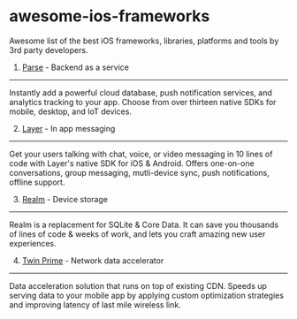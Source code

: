 # awesome-ios-frameworks
Awesome list of the best iOS frameworks, libraries, platforms and tools by 3rd party developers.
1. [Parse](https://parse.com) - Backend as a service
---

Instantly add a powerful cloud database, push notification services, and analytics tracking to your app. Choose from over thirteen native SDKs for mobile, desktop, and IoT devices.


2. [Layer](https://layer.com) - In app messaging
---

Get your users talking with chat, voice, or video messaging in 10 lines of code with Layer's native SDK for iOS & Android. Offers one-on-one conversations, group messaging, mutli-device sync, push notifications, offline support.

3. [Realm](https://realm.io/) - Device storage
---

Realm is a replacement for SQLite & Core Data. It can save you thousands of lines of code & weeks of work, and lets you craft amazing new user experiences.

4. [Twin Prime](http://www.twinprime.com/) - Network data accelerator
---

Data acceleration solution that runs on top of existing CDN. Speeds up serving data to your mobile app by applying custom optimization strategies and improving latency of last mile wireless link.
